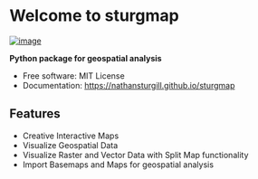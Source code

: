 # Welcome to sturgmap


[![image](https://img.shields.io/pypi/v/sturgmap.svg)](https://pypi.python.org/pypi/sturgmap)


**Python package for geospatial analysis**


-   Free software: MIT License
-   Documentation: <https://nathansturgill.github.io/sturgmap>
    

## Features

-   Creative Interactive Maps
-   Visualize Geospatial Data
-   Visualize Raster and Vector Data with Split Map functionality
-   Import Basemaps and Maps for geospatial analysis
